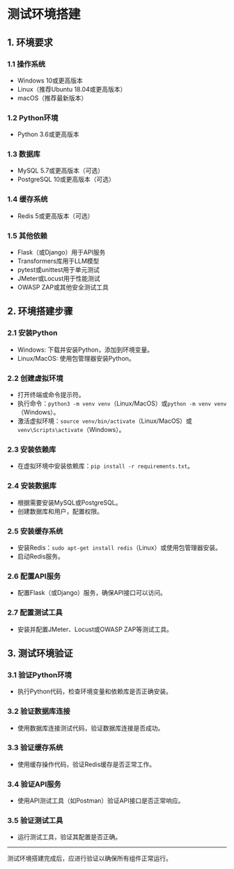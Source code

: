 # 测试环境搭建

## 1. 环境要求

### 1.1 操作系统

- Windows 10或更高版本
- Linux（推荐Ubuntu 18.04或更高版本）
- macOS（推荐最新版本）

### 1.2 Python环境

- Python 3.6或更高版本

### 1.3 数据库

- MySQL 5.7或更高版本（可选）
- PostgreSQL 10或更高版本（可选）

### 1.4 缓存系统

- Redis 5或更高版本（可选）

### 1.5 其他依赖

- Flask（或Django）用于API服务
- Transformers库用于LLM模型
- pytest或unittest用于单元测试
- JMeter或Locust用于性能测试
- OWASP ZAP或其他安全测试工具

## 2. 环境搭建步骤

### 2.1 安装Python

- Windows: 下载并安装Python，添加到环境变量。
- Linux/MacOS: 使用包管理器安装Python。

### 2.2 创建虚拟环境

- 打开终端或命令提示符。
- 执行命令：`python3 -m venv venv`（Linux/MacOS）或`python -m venv venv`（Windows）。
- 激活虚拟环境：`source venv/bin/activate`（Linux/MacOS）或`venv\Scripts\activate`（Windows）。

### 2.3 安装依赖库

- 在虚拟环境中安装依赖库：`pip install -r requirements.txt`。

### 2.4 安装数据库

- 根据需要安装MySQL或PostgreSQL。
- 创建数据库和用户，配置权限。

### 2.5 安装缓存系统

- 安装Redis：`sudo apt-get install redis`（Linux）或使用包管理器安装。
- 启动Redis服务。

### 2.6 配置API服务

- 配置Flask（或Django）服务，确保API接口可以访问。

### 2.7 配置测试工具

- 安装并配置JMeter、Locust或OWASP ZAP等测试工具。

## 3. 测试环境验证

### 3.1 验证Python环境

- 执行Python代码，检查环境变量和依赖库是否正确安装。

### 3.2 验证数据库连接

- 使用数据库连接测试代码，验证数据库连接是否成功。

### 3.3 验证缓存系统

- 使用缓存操作代码，验证Redis缓存是否正常工作。

### 3.4 验证API服务

- 使用API测试工具（如Postman）验证API接口是否正常响应。

### 3.5 验证测试工具

- 运行测试工具，验证其配置是否正确。

---

测试环境搭建完成后，应进行验证以确保所有组件正常运行。